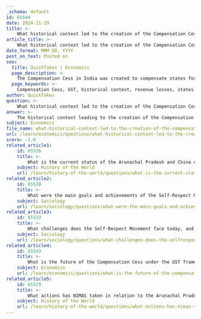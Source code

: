 ```yaml
---
_schema: default
id: 65544
date: 2024-11-29
title: >-
    What historical context led to the creation of the Compensation Cess, and how is loan repayment being managed?
article_title: >-
    What historical context led to the creation of the Compensation Cess, and how is loan repayment being managed?
date_format: MMM DD, YYYY
post_on_text: Posted on
seo:
  title: QuickTakes | Economics
  page_description: >-
    The Compensation Cess in India was created to compensate states for revenue losses experienced due to the implementation of the Goods and Services Tax (GST) in 2017. It provides financial support and is currently being used to manage the repayment of loans taken by the government to aid states during fiscal challenges, particularly due to the COVID-19 pandemic.
  page_keywords: >-
    Compensation Cess, GST, historical context, revenue losses, states compensation, GST Council, luxury goods tax, loan repayment, economic impact, financial support
author: QuickTakes
question: >-
    What historical context led to the creation of the Compensation Cess, and how is loan repayment being managed?
answer: >-
    The historical context leading to the creation of the Compensation Cess in India is closely tied to the implementation of the Goods and Services Tax (GST) on July 1, 2017. The GST was introduced to streamline the taxation system and create a unified market across the country. However, it also resulted in revenue losses for several states, as they transitioned from a system of multiple indirect taxes to a single tax regime. To address these revenue shortfalls, the Indian government promised to compensate states for their losses for a period of five years, which was formalized under the GST (Compensation to States) Act 2017.\n\nThe Compensation Cess was specifically designed to provide financial support to states experiencing these revenue deficits. Initially, it was set to expire in June 2022, but due to ongoing financial challenges, particularly those exacerbated by the COVID-19 pandemic, the cess has been extended. The proceeds from the cess are now being utilized to repay loans taken by the Indian government, amounting to approximately Rs 2.69 lakh crore, which were borrowed to compensate states during the fiscal years 2021 and 2022.\n\nThe GST Council has been actively involved in discussions regarding the future of the Compensation Cess. In its meetings, it has been decided that the cess will continue to be levied on luxury and demerit goods, such as motor vehicles and tobacco, until March 2026. This extension is crucial for managing the repayment of loans, as the cess collections are earmarked for this purpose. The Council is also considering the establishment of a Group of Ministers (GoM) to explore the future of the cess beyond the loan repayment period and to address concerns raised by various states regarding the utilization and distribution of the cess funds.\n\nIn summary, the Compensation Cess was created to mitigate the financial impact of GST on states, and its ongoing collection is now being strategically managed to facilitate loan repayments incurred during the pandemic, with future discussions focused on its long-term implications and potential restructuring.
subject: Economics
file_name: what-historical-context-led-to-the-creation-of-the-compensation-cess-and-how-is-loan-repayment-being-managed.md
url: /learn/economics/questions/what-historical-context-led-to-the-creation-of-the-compensation-cess-and-how-is-loan-repayment-being-managed
score: -1.0
related_article1:
    id: 65526
    title: >-
        What is the current status of the Arunachal Pradesh and China dispute?
    subject: History of the World
    url: /learn/history-of-the-world/questions/what-is-the-current-status-of-the-arunachal-pradesh-and-china-dispute
related_article2:
    id: 65530
    title: >-
        What were the main goals and achievements of the Self-Respect Movement?
    subject: Sociology
    url: /learn/sociology/questions/what-were-the-main-goals-and-achievements-of-the-selfrespect-movement
related_article3:
    id: 65533
    title: >-
        What challenges does the Self-Respect Movement face today, and what are its future directions?
    subject: Sociology
    url: /learn/sociology/questions/what-challenges-does-the-selfrespect-movement-face-today-and-what-are-its-future-directions
related_article4:
    id: 65543
    title: >-
        What is the future of the Compensation Cess under the GST framework?
    subject: Economics
    url: /learn/economics/questions/what-is-the-future-of-the-compensation-cess-under-the-gst-framework
related_article5:
    id: 65529
    title: >-
        What actions has NIMAS taken in relation to the Arunachal Pradesh and China dispute?
    subject: History of the World
    url: /learn/history-of-the-world/questions/what-actions-has-nimas-taken-in-relation-to-the-arunachal-pradesh-and-china-dispute
---
```


&nbsp;